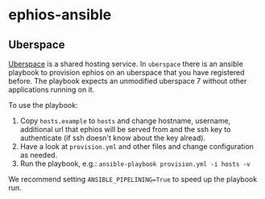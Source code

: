 
# ephios-ansible


## Uberspace

[Uberspace](https://uberspace.de/) is a shared hosting service. In `uberspace` there is an ansible playbook to provision ephios on an uberspace that you have registered before. The playbook expects an unmodified uberspace 7 without other applications running on it.

To use the playbook:

1. Copy `hosts.example` to `hosts` and change hostname, username, additional url that ephios will be served from and the ssh key to authenticate (if ssh doesn't know about the key alread).
2. Have a look at `provision.yml` and other files and change configuration as needed.
3. Run the playbook, e.g.: `ansible-playbook provision.yml -i hosts -v`

We recommend setting `ANSIBLE_PIPELINING=True` to speed up the playbook run.
